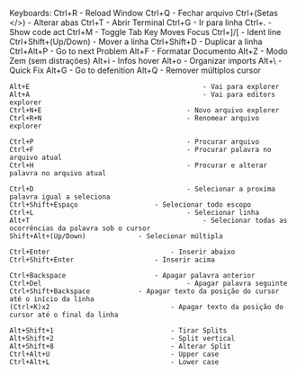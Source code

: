 Keyboards:
	Ctrl+R										- Reload Window
	Ctrl+Q										- Fechar arquivo
	Ctrl+(Setas </>)					- Alterar abas
	Ctrl+T										- Abrir Terminal
	Ctrl+G										- Ir para linha
	Ctrl+.										- Show code act
	Ctrl+M										- Toggle Tab Key Moves Focus
	Ctrl+]/[									- Ident line
	Ctrl+Shift+(Up/Down)			- Mover a linha
	Ctrl+Shift+D							- Duplicar a linha
	Ctrl+Alt+P								- Go to next Problem
	Alt+F											- Formatar Documento
	Alt+Z											- Modo Zem (sem distrações)
	Alt+i											- Infos hover
	Alt+o											- Organizar imports
	Alt+\											- Quick Fix
	Alt+G											- Go to defenition
	Alt+Q											- Remover múltiplos cursor

	Alt+E											- Vai para explorer
	Alt+A											- Vai para editors explorer
	Ctrl+N+E									- Novo arquivo explorer
	Ctrl+R+N									- Renomear arquivo explorer

	Ctrl+P										- Procurar arquivo
	Ctrl+F										- Procurar palavra no arquivo atual
	Ctrl+H										- Procurar e alterar palavra no arquivo atual

	Ctrl+D										- Selecionar a proxima palavra igual a seleciona
	Ctrl+Shift+Espaço					- Selecionar todo escopo
	Ctrl+L										- Selecionar linha
	Alt+T											- Selecionar todas as ocorrências da palavra sob o cursor
	Shift+Alt+(Up/Down)				- Selecionar múltipla

	Ctrl+Enter								- Inserir abaixo
	Ctrl+Shift+Enter					- Inserir acima

	Ctrl+Backspace						- Apagar palavra anterior
	Ctrl+Del									- Apagar palavra seguinte
	Ctrl+Shift+Backspace			- Apagar texto da posição do cursor até o início da linha
	(Ctrl+K)x2								- Apagar texto da posição do cursor até o final da linha
	
	Alt+Shift+1								- Tirar Splits
	Alt+Shift+2								- Split vertical
	Alt+Shift+8								- Alterar Split
	Ctrl+Alt+U								- Upper case
	Ctrl+Alt+L								- Lower case
